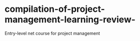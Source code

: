 # compilation-of-project-management-learning-review-
Entry-level net course for project management 
